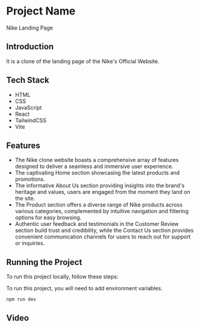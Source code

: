 # Project Name
Nike Landing Page

## Introduction
It is a clone of the landing page of the Nike's Official Website. 

## Tech Stack
- HTML
- CSS
- JavaScript
- React
- TailwindCSS
- Vite

## Features
- The Nike clone website boasts a comprehensive array of features designed to deliver a seamless and immersive user experience.
- The captivating Home section showcasing the latest products and promotions.
- The informative About Us section providing insights into the brand's heritage and values, users are engaged from the moment they land on the site.
- The Product section offers a diverse range of Nike products across various categories, complemented by intuitive navigation and filtering options for easy browsing.
- Authentic user feedback and testimonials in the Customer Review section build trust and credibility, while the Contact Us section provides convenient communication channels for users to reach out for support or inquiries. 

## Running the Project
To run this project locally, follow these steps:

To run this project, you will need to add environment variables.

```bash
npm run dev
```

## Video

